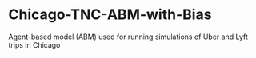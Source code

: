 # Chicago-TNC-ABM-with-Bias
Agent-based model (ABM) used for running simulations of Uber and Lyft trips in Chicago
